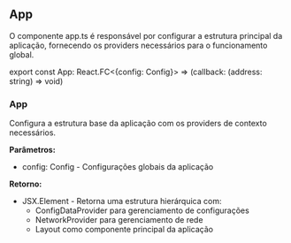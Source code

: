 ## App
O componente app.ts é responsável por configurar a estrutura principal da aplicação, fornecendo os providers necessários para o funcionamento global.

export const App: React.FC<{config: Config}> => (callback: (address: string) => void)

### App
Configura a estrutura base da aplicação com os providers de contexto necessários.

**Parâmetros:**
- config: Config - Configurações globais da aplicação

**Retorno:**
- JSX.Element - Retorna uma estrutura hierárquica com:
  - ConfigDataProvider para gerenciamento de configurações
  - NetworkProvider para gerenciamento de rede
  - Layout como componente principal da aplicação